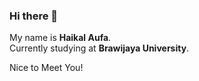 ### Hi there 👋

My name is **Haikal Aufa**.\
Currently studying at **Brawijaya University**.

Nice to Meet You!
